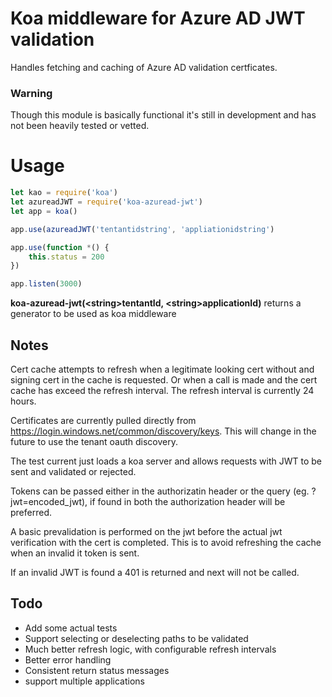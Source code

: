 # Koa middleware for Azure AD JWT validation

Handles fetching and caching of Azure AD validation certficates.

### Warning

Though this module is basically functional it's still in development and has not been heavily tested or vetted.

# Usage

```javascript
let kao = require('koa')
let azureadJWT = require('koa-azuread-jwt')
let app = koa()

app.use(azureadJWT('tentantidstring', 'appliationidstring')

app.use(function *() {
	this.status = 200
})

app.listen(3000)
```

**koa-azuread-jwt(\<string>tentantId, \<string>applicationId)** returns a generator to be used as koa middleware

## Notes
Cert cache attempts to refresh when a legitimate looking cert without and signing cert in the cache is requested.  Or when a call is made and the cert cache has exceed the refresh interval.  The refresh interval is currently 24 hours.  

Certificates are currently pulled directly from https://login.windows.net/common/discovery/keys.  This will change in the future to use the tenant oauth discovery.

The test current just loads a koa server and allows requests with JWT to be sent and validated or rejected.

Tokens can be passed either in the authorizatin header or the query (eg. ?jwt=encoded_jwt), if found in both the authorization header will be preferred.

A basic prevalidation is performed on the jwt before the actual jwt verification with the cert is completed.  This is to avoid refreshing the cache when an invalid it token is sent.

If an invalid JWT is found a 401 is returned and next will not be called.


## Todo
* Add some actual tests
* Support selecting or deselecting paths to be validated
* Much better refresh logic, with configurable refresh intervals
* Better error handling
* Consistent return status messages
* support multiple applications